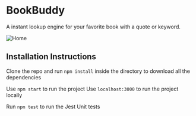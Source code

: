 # BookBuddy
A instant lookup engine for your favorite book with a quote or keyword.

![Home](https://github.com/colinthekkinedath/bookbuddy/assets/60557050/c793ba10-3b99-4c58-8b02-aa4d50eae29b)


## Installation Instructions
Clone the repo and run
`npm install`
inside the directory to download all the dependencies

Use
`npm start` 
to run the project
Use `localhost:3000` to run the project locally

Run
`npm test`
to run the Jest Unit tests



